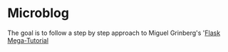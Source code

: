 # Microblog

The goal is to follow a step by step approach to Miguel Grinberg's '<a href="https://www.amazon.com/New-Improved-Flask-Mega-Tutorial-ebook/dp/B079KPG4HT/ref=sr_1_1?ie=UTF8&qid=1548820689&sr=8-1&keywords=flask+mega+tutorial" target="_blank">Flask Mega-Tutorial</a>
